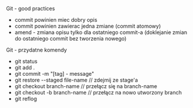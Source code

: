 Git - good practices

* commit powinien miec dobry opis
* commit powinien zawierac jedna zmiane (commit atomowy)
* amend - zmiana opisu tylko dla ostatniego commit-a (doklejanie zmian do ostatniego commit bez tworzenia nowego)


Git - przydatne komendy
* git status
* git add .
* git commit -m "[tag] - message"
* git restore --staged file-name // zdejmij ze stage'a
* git checkout branch-name // przełącz się na branch-name
* git checkout -b branch-name // przełącz na nowo utworzony branch
* git reflog 
